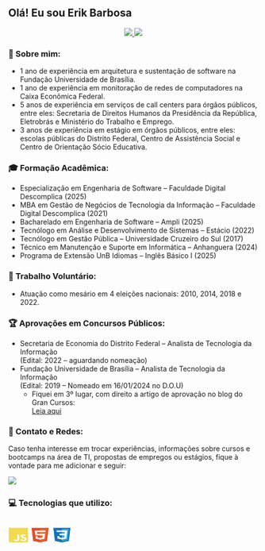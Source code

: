 ## Olá! Eu sou Erik Barbosa

<div align="center">
  <a href="https://github.com/atsireopac">
    <img height="180em" src="https://github-readme-stats.vercel.app/api?username=atsireopac&show_icons=true&theme=dark&include_all_commits=true&count_private=true"/>
    <img height="180em" src="https://github-readme-stats.vercel.app/api/top-langs/?username=atsireopac&layout=compact&langs_count=16&theme=dark"/>
  </a>
</div>

### 🧠 Sobre mim:

+ 1 ano de experiência em arquitetura e sustentação de software na Fundação Universidade de Brasília.  
+ 1 ano de experiência em monitoração de redes de computadores na Caixa Econômica Federal.  
+ 5 anos de experiência em serviços de call centers para órgãos públicos, entre eles: Secretaria de Direitos Humanos da Presidência da República, Eletrobrás e Ministério do Trabalho e Emprego.  
+ 3 anos de experiência em estágio em órgãos públicos, entre eles: escolas públicas do Distrito Federal, Centro de Assistência Social e Centro de Orientação Sócio Educativa.

### 🎓 Formação Acadêmica:

- Especialização em Engenharia de Software – Faculdade Digital Descomplica (2025)  
- MBA em Gestão de Negócios de Tecnologia da Informação – Faculdade Digital Descomplica (2021)  
- Bacharelado em Engenharia de Software – Ampli (2025)  
- Tecnólogo em Análise e Desenvolvimento de Sistemas – Estácio (2022)  
- Tecnólogo em Gestão Pública – Universidade Cruzeiro do Sul (2017)  
- Técnico em Manutenção e Suporte em Informática – Anhanguera (2024)  
- Programa de Extensão UnB Idiomas – Inglês Básico I (2025)

### 🤝 Trabalho Voluntário:

- Atuação como mesário em 4 eleições nacionais: 2010, 2014, 2018 e 2022.

### 🏆 Aprovações em Concursos Públicos:

- Secretaria de Economia do Distrito Federal – Analista de Tecnologia da Informação  
  (Edital: 2022 – aguardando nomeação)  
- Fundação Universidade de Brasília – Analista de Tecnologia da Informação  
  (Edital: 2019 – Nomeado em 16/01/2024 no D.O.U)  
  - Fiquei em 3º lugar, com direito a artigo de aprovação no blog do Gran Cursos:  
    [Leia aqui](https://blog.grancursosonline.com.br/concurso-fub-aprovado-erik-b/)

### 📡 Contato e Redes:

Caso tenha interesse em trocar experiências, informações sobre cursos e bootcamps na área de TI, propostas de empregos ou estágios, fique à vontade para me adicionar e seguir:

<div>
  <a href="https://www.linkedin.com/in/erikbarbosadacosta/" target="_blank">
    <img src="https://img.shields.io/badge/-LinkedIn-%230077B5?style=for-the-badge&logo=linkedin&logoColor=white" target="_blank">
  </a>
</div>

### 💻 Tecnologias que utilizo:

<div style="display: inline_block"><br>
  <img align="center" alt="JS" height="30" width="40" src="https://raw.githubusercontent.com/devicons/devicon/master/icons/javascript/javascript-plain.svg">
  <img align="center" alt="HTML" height="30" width="40" src="https://raw.githubusercontent.com/devicons/devicon/master/icons/html5/html5-original.svg">
  <img align="center" alt="CSS" height="30" width="40" src="https://raw.githubusercontent.com/devicons/devicon/master/icons/css3/css3-original.svg">
</div>
